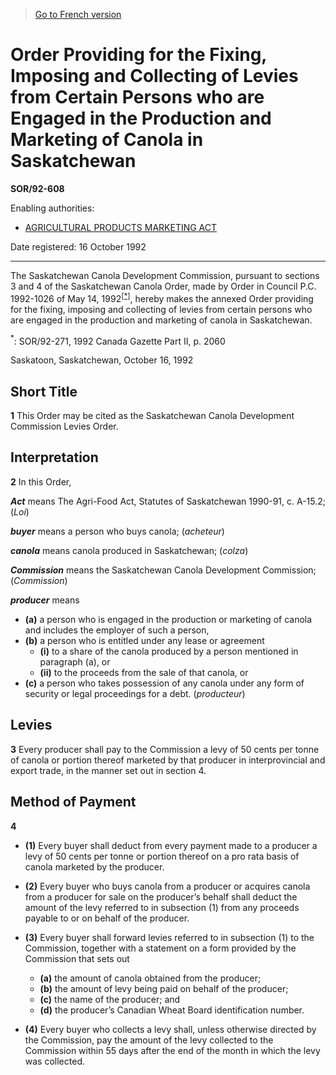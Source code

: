 > [Go to French version](/fr/Règlements/Décrets,%20ordonnances%20et%20règlements%20statutaires/92/608.md)

# Order Providing for the Fixing, Imposing and Collecting of Levies from Certain Persons who are Engaged in the Production and Marketing of Canola in Saskatchewan

**SOR/92-608**

Enabling authorities: 
- [AGRICULTURAL PRODUCTS MARKETING ACT](/en/Acts/Revised%20Statutes%20of%20Canada/A/A-6.md)

Date registered: 16 October 1992

----------

The Saskatchewan Canola Development Commission, pursuant to sections 3 and 4 of the Saskatchewan Canola Order, made by Order in Council P.C. 1992-1026 of May 14, 1992<sup><a href='#footnote1_e'>[*]</a></sup>, hereby makes the annexed Order providing for the fixing, imposing and collecting of levies from certain persons who are engaged in the production and marketing of canola in Saskatchewan.

<a name='footnote1_e'><sup>*</sup></a>: SOR/92-271, 1992 Canada Gazette Part II, p. 2060<br />

Saskatoon, Saskatchewan, October 16, 1992




## Short Title


**1** This Order may be cited as the Saskatchewan Canola Development Commission Levies Order.




## Interpretation


**2** In this Order,

***Act*** means The Agri-Food Act, Statutes of Saskatchewan 1990-91, c. A-15.2; (*Loi*)

***buyer*** means a person who buys canola; (*acheteur*)

***canola*** means canola produced in Saskatchewan; (*colza*)

***Commission*** means the Saskatchewan Canola Development Commission; (*Commission*)

***producer*** means
- **(a)** a person who is engaged in the production or marketing of canola and includes the employer of such a person,
- **(b)** a person who is entitled under any lease or agreement
	- **(i)** to a share of the canola produced by a person mentioned in paragraph (a), or
	- **(ii)** to the proceeds from the sale of that canola, or
- **(c)** a person who takes possession of any canola under any form of security or legal proceedings for a debt. (*producteur*)




## Levies


**3** Every producer shall pay to the Commission a levy of 50 cents per tonne of canola or portion thereof marketed by that producer in interprovincial and export trade, in the manner set out in section 4.




## Method of Payment


**4** 

- **(1)** Every buyer shall deduct from every payment made to a producer a levy of 50 cents per tonne or portion thereof on a pro rata basis of canola marketed by the producer.

- **(2)** Every buyer who buys canola from a producer or acquires canola from a producer for sale on the producer’s behalf shall deduct the amount of the levy referred to in subsection (1) from any proceeds payable to or on behalf of the producer.

- **(3)** Every buyer shall forward levies referred to in subsection (1) to the Commission, together with a statement on a form provided by the Commission that sets out
	- **(a)** the amount of canola obtained from the producer;
	- **(b)** the amount of levy being paid on behalf of the producer;
	- **(c)** the name of the producer; and
	- **(d)** the producer’s Canadian Wheat Board identification number.

- **(4)** Every buyer who collects a levy shall, unless otherwise directed by the Commission, pay the amount of the levy collected to the Commission within 55 days after the end of the month in which the levy was collected.


